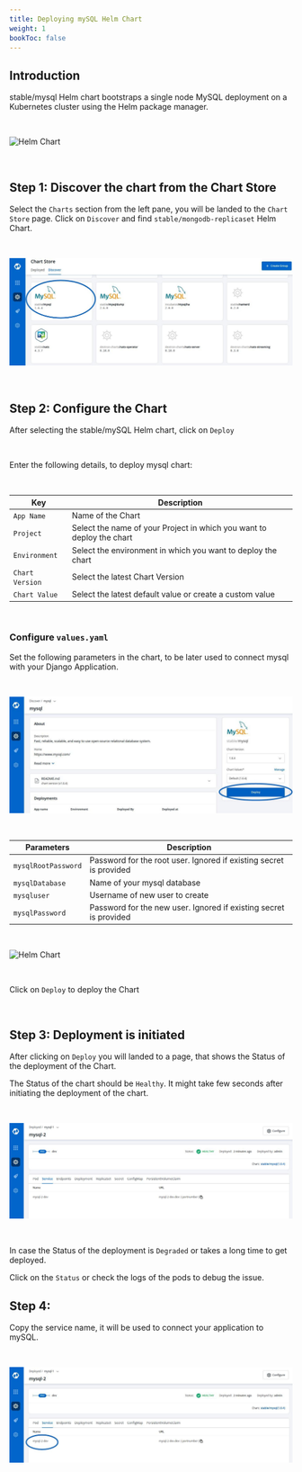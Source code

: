 ```yaml
---
title: Deploying mySQL Helm Chart
weight: 1
bookToc: false
---
```



## Introduction 

stable/mysql Helm chart bootstraps a single node MySQL deployment on a Kubernetes cluster using the Helm package manager.

<br />

![Helm Chart](../mysql.jpg "Deploying Chart")

<br />


## Step 1: Discover the chart from the Chart Store

Select the `Charts` section from the left pane, you will be landed to the `Chart Store` page. Click on `Discover` and find `stable/mongodb-replicaset` Helm Chart.

<br />

![Helm Chart](../../chart21.jpg "Deploying Chart")

<br />

## Step 2: Configure the Chart

After selecting the stable/mySQL Helm chart, click on `Deploy` 

<br />

Enter the following details, to deploy mysql chart:

<br />

Key        | Description
-----------|-------------
`App Name` | Name of the Chart
`Project` | Select the name of your Project in which you want to deploy the chart
`Environment` | Select the environment in which you want to deploy the chart
`Chart Version` | Select the latest Chart Version
`Chart Value` | Select the latest default value or create a custom value


<br />

### Configure `values.yaml` 

Set the following parameters in the chart, to be later used to connect mysql with your Django Application.

<br />


![Helm Chart](../../chart3.jpg "Deploying Chart")

<br />

Parameters     | Description
---------------|-------------
`mysqlRootPassword` | Password for the root user. Ignored if existing secret is provided
`mysqlDatabase` | Name of your mysql database
`mysqluser`     | Username of new user to create
`mysqlPassword` | Password for the new user. Ignored if existing secret is provided

<br />

![Helm Chart](../chart4o.jpg "Deploying Chart")

<br />

Click on `Deploy` to deploy the Chart 

<br />

## Step 3: Deployment is initiated 

After clicking on `Deploy` you will landed to a page, that shows the Status of the deployment of the Chart. 

The Status of the chart should be `Healthy`. It might take few seconds after  initiating the deployment of the chart.

<br />


![Create Group](../../21.jpg  "Create Groups")

<br />


In case the Status of the deployment is `Degraded` or takes a long time to get deployed. 

Click on the `Status` or check the logs  of the pods to debug the issue.



## Step 4: 

Copy the service name, it will be used to connect your application to mySQL.

<br />

![Create Group](../../22.jpg  "Create Groups")

<br />

